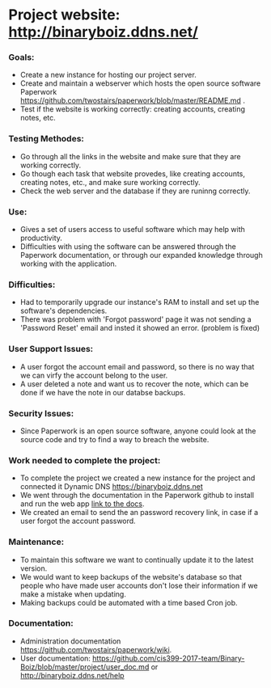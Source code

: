 # Project website: http://binaryboiz.ddns.net/

### Goals: 
* Create a new instance for hosting our project server.
* Create and maintain a webserver which hosts the open source software Paperwork https://github.com/twostairs/paperwork/blob/master/README.md .
* Test if the website is working correctly: creating accounts, creating notes, etc.

### Testing Methodes:
* Go through all the links in the website and make sure that they are working correctly.
* Go though each task that website provedes, like creating accounts, creating notes, etc., and make sure working correctly.
* Check the web server and the database if they are runinng correctly.
      
### Use:
* Gives a set of users access to useful software which may help with productivity.
* Difficulties with using the software can be answered through the Paperwork documentation, or through our expanded knowledge through working with the application.
      
### Difficulties:
* Had to temporarily upgrade our instance's RAM to install and set up the software's dependencies.
* There was problem with 'Forgot password' page it was not sending a 'Password Reset' email and insted it showed an error. (problem is fixed)
      
### User Support Issues:
* A user forgot the account email and password, so there is no way that we can virfy the account belong to the user.
* A user deleted a note and want us to recover the note, which can be done if we have the note in our databse backups.

### Security Issues:
* Since Paperwork is an open source software, anyone could look at the source code and try to find a way to breach the website.

### Work needed to complete the project:
* To complete the project we created a new instance for the project and connected it Dynamic DNS https://binaryboiz.ddns.net
* We went through the documentation in the Paperwork github to install and run the web app [link to the docs](https://github.com/twostairs/paperwork/wiki).
* We created an email to send the an password recovery link, in case if a user forgot the account password.

### Maintenance:
* To maintain this software we want to continually update it to the latest version. 
* We would want to keep backups of the website's database so that people who have made user accounts don't lose their information if we make a mistake when updating.
* Making backups could be automated with a time based Cron job.

### Documentation:
* Administration documentation https://github.com/twostairs/paperwork/wiki.  
* User documentation: https://github.com/cis399-2017-team/Binary-Boiz/blob/master/project/user_doc.md or http://binaryboiz.ddns.net/help
      
